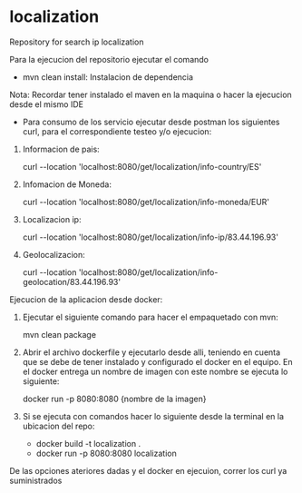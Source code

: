 # localization
Repository for search ip localization


Para la ejecucion del repositorio ejecutar el comando 

- mvn clean install: Instalacion de dependencia 

Nota: Recordar tener instalado el maven en la maquina o hacer la ejecucion desde el mismo IDE

- Para consumo de los servicio ejecutar desde postman los siguientes curl, para el correspondiente testeo y/o ejecucion:

1.  Informacion de pais:

    curl --location 'localhost:8080/get/localization/info-country/ES'

2.  Infomacion de Moneda:

    curl --location 'localhost:8080/get/localization/info-moneda/EUR'

3.  Localizacion ip:

    curl --location 'localhost:8080/get/localization/info-ip/83.44.196.93'

4.  Geolocalizacion:

    curl --location 'localhost:8080/get/localization/info-geolocation/83.44.196.93'



Ejecucion de la aplicacion desde docker:
1. Ejecutar el siguiente comando para hacer el empaquetado con mvn: 

   mvn clean package

2. Abrir el archivo dockerfile y ejecutarlo desde alli, teniendo en cuenta que se debe de tener instalado y configurado el docker en el equipo.
   En el docker entrega un nombre de imagen con este nombre se ejecuta lo siguiente:

   docker run -p 8080:8080 {nombre de la imagen} 

3. Si se ejecuta con comandos hacer lo siguiente desde la terminal en la ubicacion del repo: 
    
    - docker build -t localization .
    - docker run -p 8080:8080 localization

De las opciones ateriores dadas y el docker en ejecuion, correr los curl ya suministrados